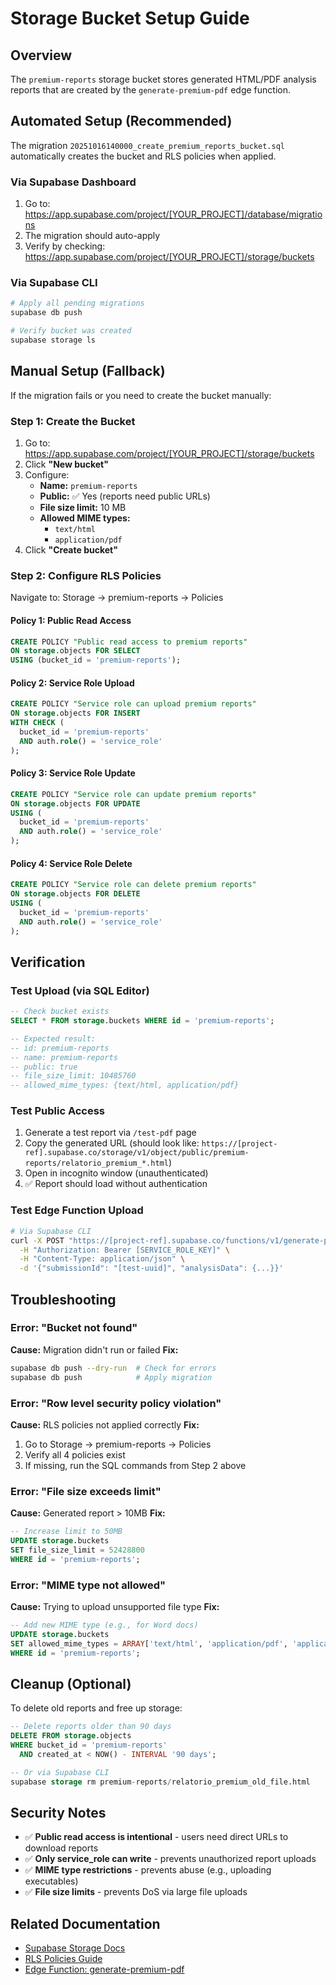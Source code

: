 # Storage Bucket Setup Guide

## Overview
The `premium-reports` storage bucket stores generated HTML/PDF analysis reports that are created by the `generate-premium-pdf` edge function.

## Automated Setup (Recommended)

The migration `20251016140000_create_premium_reports_bucket.sql` automatically creates the bucket and RLS policies when applied.

### Via Supabase Dashboard
1. Go to: https://app.supabase.com/project/[YOUR_PROJECT]/database/migrations
2. The migration should auto-apply
3. Verify by checking: https://app.supabase.com/project/[YOUR_PROJECT]/storage/buckets

### Via Supabase CLI
```bash
# Apply all pending migrations
supabase db push

# Verify bucket was created
supabase storage ls
```

## Manual Setup (Fallback)

If the migration fails or you need to create the bucket manually:

### Step 1: Create the Bucket
1. Go to: https://app.supabase.com/project/[YOUR_PROJECT]/storage/buckets
2. Click **"New bucket"**
3. Configure:
   - **Name:** `premium-reports`
   - **Public:** ✅ Yes (reports need public URLs)
   - **File size limit:** 10 MB
   - **Allowed MIME types:**
     - `text/html`
     - `application/pdf`
4. Click **"Create bucket"**

### Step 2: Configure RLS Policies

Navigate to: Storage → premium-reports → Policies

#### Policy 1: Public Read Access
```sql
CREATE POLICY "Public read access to premium reports"
ON storage.objects FOR SELECT
USING (bucket_id = 'premium-reports');
```

#### Policy 2: Service Role Upload
```sql
CREATE POLICY "Service role can upload premium reports"
ON storage.objects FOR INSERT
WITH CHECK (
  bucket_id = 'premium-reports'
  AND auth.role() = 'service_role'
);
```

#### Policy 3: Service Role Update
```sql
CREATE POLICY "Service role can update premium reports"
ON storage.objects FOR UPDATE
USING (
  bucket_id = 'premium-reports'
  AND auth.role() = 'service_role'
);
```

#### Policy 4: Service Role Delete
```sql
CREATE POLICY "Service role can delete premium reports"
ON storage.objects FOR DELETE
USING (
  bucket_id = 'premium-reports'
  AND auth.role() = 'service_role'
);
```

## Verification

### Test Upload (via SQL Editor)
```sql
-- Check bucket exists
SELECT * FROM storage.buckets WHERE id = 'premium-reports';

-- Expected result:
-- id: premium-reports
-- name: premium-reports
-- public: true
-- file_size_limit: 10485760
-- allowed_mime_types: {text/html, application/pdf}
```

### Test Public Access
1. Generate a test report via `/test-pdf` page
2. Copy the generated URL (should look like: `https://[project-ref].supabase.co/storage/v1/object/public/premium-reports/relatorio_premium_*.html`)
3. Open in incognito window (unauthenticated)
4. ✅ Report should load without authentication

### Test Edge Function Upload
```bash
# Via Supabase CLI
curl -X POST "https://[project-ref].supabase.co/functions/v1/generate-premium-pdf" \
  -H "Authorization: Bearer [SERVICE_ROLE_KEY]" \
  -H "Content-Type: application/json" \
  -d '{"submissionId": "[test-uuid]", "analysisData": {...}}'
```

## Troubleshooting

### Error: "Bucket not found"
**Cause:** Migration didn't run or failed
**Fix:**
```bash
supabase db push --dry-run  # Check for errors
supabase db push            # Apply migration
```

### Error: "Row level security policy violation"
**Cause:** RLS policies not applied correctly
**Fix:**
1. Go to Storage → premium-reports → Policies
2. Verify all 4 policies exist
3. If missing, run the SQL commands from Step 2 above

### Error: "File size exceeds limit"
**Cause:** Generated report > 10MB
**Fix:**
```sql
-- Increase limit to 50MB
UPDATE storage.buckets
SET file_size_limit = 52428800
WHERE id = 'premium-reports';
```

### Error: "MIME type not allowed"
**Cause:** Trying to upload unsupported file type
**Fix:**
```sql
-- Add new MIME type (e.g., for Word docs)
UPDATE storage.buckets
SET allowed_mime_types = ARRAY['text/html', 'application/pdf', 'application/vnd.openxmlformats-officedocument.wordprocessingml.document']
WHERE id = 'premium-reports';
```

## Cleanup (Optional)

To delete old reports and free up storage:

```sql
-- Delete reports older than 90 days
DELETE FROM storage.objects
WHERE bucket_id = 'premium-reports'
  AND created_at < NOW() - INTERVAL '90 days';

-- Or via Supabase CLI
supabase storage rm premium-reports/relatorio_premium_old_file.html
```

## Security Notes

- ✅ **Public read access is intentional** - users need direct URLs to download reports
- ✅ **Only service_role can write** - prevents unauthorized report uploads
- ✅ **MIME type restrictions** - prevents abuse (e.g., uploading executables)
- ✅ **File size limits** - prevents DoS via large file uploads

## Related Documentation

- [Supabase Storage Docs](https://supabase.com/docs/guides/storage)
- [RLS Policies Guide](https://supabase.com/docs/guides/storage/security/access-control)
- [Edge Function: generate-premium-pdf](../supabase/functions/generate-premium-pdf/index.ts)
